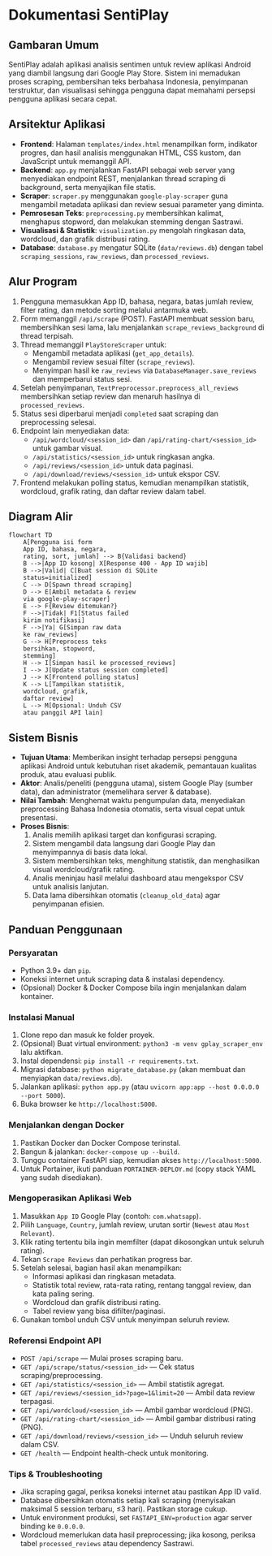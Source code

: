 # Dokumentasi SentiPlay

## Gambaran Umum
SentiPlay adalah aplikasi analisis sentimen untuk review aplikasi Android yang diambil langsung dari Google Play Store. Sistem ini memadukan proses scraping, pembersihan teks berbahasa Indonesia, penyimpanan terstruktur, dan visualisasi sehingga pengguna dapat memahami persepsi pengguna aplikasi secara cepat.

## Arsitektur Aplikasi
- **Frontend**: Halaman `templates/index.html` menampilkan form, indikator progres, dan hasil analisis menggunakan HTML, CSS kustom, dan JavaScript untuk memanggil API.
- **Backend**: `app.py` menjalankan FastAPI sebagai web server yang menyediakan endpoint REST, menjalankan thread scraping di background, serta menyajikan file statis.
- **Scraper**: `scraper.py` menggunakan `google-play-scraper` guna mengambil metadata aplikasi dan review sesuai parameter yang diminta.
- **Pemrosesan Teks**: `preprocessing.py` membersihkan kalimat, menghapus stopword, dan melakukan stemming dengan Sastrawi.
- **Visualisasi & Statistik**: `visualization.py` mengolah ringkasan data, wordcloud, dan grafik distribusi rating.
- **Database**: `database.py` mengatur SQLite (`data/reviews.db`) dengan tabel `scraping_sessions`, `raw_reviews`, dan `processed_reviews`.

## Alur Program
1. Pengguna memasukkan App ID, bahasa, negara, batas jumlah review, filter rating, dan metode sorting melalui antarmuka web.
2. Form memanggil `/api/scrape` (POST). FastAPI membuat session baru, membersihkan sesi lama, lalu menjalankan `scrape_reviews_background` di thread terpisah.
3. Thread memanggil `PlayStoreScraper` untuk:
   - Mengambil metadata aplikasi (`get_app_details`).
   - Mengambil review sesuai filter (`scrape_reviews`).
   - Menyimpan hasil ke `raw_reviews` via `DatabaseManager.save_reviews` dan memperbarui status sesi.
4. Setelah penyimpanan, `TextPreprocessor.preprocess_all_reviews` membersihkan setiap review dan menaruh hasilnya di `processed_reviews`.
5. Status sesi diperbarui menjadi `completed` saat scraping dan preprocessing selesai.
6. Endpoint lain menyediakan data:
   - `/api/wordcloud/<session_id>` dan `/api/rating-chart/<session_id>` untuk gambar visual.
   - `/api/statistics/<session_id>` untuk ringkasan angka.
   - `/api/reviews/<session_id>` untuk data paginasi.
   - `/api/download/reviews/<session_id>` untuk ekspor CSV.
7. Frontend melakukan polling status, kemudian menampilkan statistik, wordcloud, grafik rating, dan daftar review dalam tabel.

## Diagram Alir
```mermaid
flowchart TD
    A[Pengguna isi form
    App ID, bahasa, negara,
    rating, sort, jumlah] --> B{Validasi backend}
    B -->|App ID kosong| X[Response 400 - App ID wajib]
    B -->|Valid| C[Buat session di SQLite
    status=initialized]
    C --> D[Spawn thread scraping]
    D --> E[Ambil metadata & review
    via google-play-scraper]
    E --> F{Review ditemukan?}
    F -->|Tidak| F1[Status failed
    kirim notifikasi]
    F -->|Ya| G[Simpan raw data
    ke raw_reviews]
    G --> H[Preprocess teks
    bersihkan, stopword,
    stemming]
    H --> I[Simpan hasil ke processed_reviews]
    I --> J[Update status session completed]
    J --> K[Frontend polling status]
    K --> L[Tampilkan statistik,
    wordcloud, grafik,
    daftar review]
    L --> M[Opsional: Unduh CSV
    atau panggil API lain]
```

## Sistem Bisnis
- **Tujuan Utama**: Memberikan insight terhadap persepsi pengguna aplikasi Android untuk kebutuhan riset akademik, pemantauan kualitas produk, atau evaluasi publik.
- **Aktor**: Analis/peneliti (pengguna utama), sistem Google Play (sumber data), dan administrator (memelihara server & database).
- **Nilai Tambah**: Menghemat waktu pengumpulan data, menyediakan preprocessing Bahasa Indonesia otomatis, serta visual cepat untuk presentasi.
- **Proses Bisnis**:
  1. Analis memilih aplikasi target dan konfigurasi scraping.
  2. Sistem mengambil data langsung dari Google Play dan menyimpannya di basis data lokal.
  3. Sistem membersihkan teks, menghitung statistik, dan menghasilkan visual wordcloud/grafik rating.
  4. Analis meninjau hasil melalui dashboard atau mengekspor CSV untuk analisis lanjutan.
  5. Data lama dibersihkan otomatis (`cleanup_old_data`) agar penyimpanan efisien.

## Panduan Penggunaan

### Persyaratan
- Python 3.9+ dan `pip`.
- Koneksi internet untuk scraping data & instalasi dependency.
- (Opsional) Docker & Docker Compose bila ingin menjalankan dalam kontainer.

### Instalasi Manual
1. Clone repo dan masuk ke folder proyek.
2. (Opsional) Buat virtual environment: `python3 -m venv gplay_scraper_env` lalu aktifkan.
3. Instal dependensi: `pip install -r requirements.txt`.
4. Migrasi database: `python migrate_database.py` (akan membuat dan menyiapkan `data/reviews.db`).
5. Jalankan aplikasi: `python app.py` (atau `uvicorn app:app --host 0.0.0.0 --port 5000`).
6. Buka browser ke `http://localhost:5000`.

### Menjalankan dengan Docker
1. Pastikan Docker dan Docker Compose terinstal.
2. Bangun & jalankan: `docker-compose up --build`.
3. Tunggu container FastAPI siap, kemudian akses `http://localhost:5000`.
4. Untuk Portainer, ikuti panduan `PORTAINER-DEPLOY.md` (copy stack YAML yang sudah disediakan).

### Mengoperasikan Aplikasi Web
1. Masukkan `App ID` Google Play (contoh: `com.whatsapp`).
2. Pilih `Language`, `Country`, jumlah review, urutan sortir (`Newest` atau `Most Relevant`).
3. Klik rating tertentu bila ingin memfilter (dapat dikosongkan untuk seluruh rating).
4. Tekan `Scrape Reviews` dan perhatikan progress bar.
5. Setelah selesai, bagian hasil akan menampilkan:
   - Informasi aplikasi dan ringkasan metadata.
   - Statistik total review, rata-rata rating, rentang tanggal review, dan kata paling sering.
   - Wordcloud dan grafik distribusi rating.
   - Tabel review yang bisa difilter/paginasi.
6. Gunakan tombol unduh CSV untuk menyimpan seluruh review.

### Referensi Endpoint API
- `POST /api/scrape` — Mulai proses scraping baru.
- `GET /api/scrape/status/<session_id>` — Cek status scraping/preprocessing.
- `GET /api/statistics/<session_id>` — Ambil statistik agregat.
- `GET /api/reviews/<session_id>?page=1&limit=20` — Ambil data review terpagasi.
- `GET /api/wordcloud/<session_id>` — Ambil gambar wordcloud (PNG).
- `GET /api/rating-chart/<session_id>` — Ambil gambar distribusi rating (PNG).
- `GET /api/download/reviews/<session_id>` — Unduh seluruh review dalam CSV.
- `GET /health` — Endpoint health-check untuk monitoring.

### Tips & Troubleshooting
- Jika scraping gagal, periksa koneksi internet atau pastikan App ID valid.
- Database dibersihkan otomatis setiap kali scraping (menyisakan maksimal 5 session terbaru, ≤3 hari). Pastikan storage cukup.
- Untuk environment produksi, set `FASTAPI_ENV=production` agar server binding ke `0.0.0.0`.
- Wordcloud memerlukan data hasil preprocessing; jika kosong, periksa tabel `processed_reviews` atau dependency Sastrawi.
